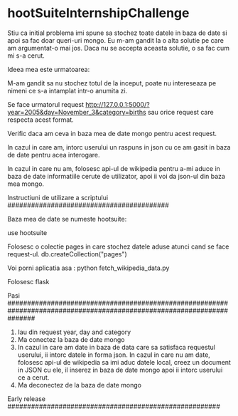 # hootSuiteInternshipChallenge
Stiu ca initial problema imi spune sa stochez toate datele in baza de date si apoi sa fac doar queri-uri mongo. Eu m-am gandit la o alta solutie pe care am argumentat-o mai jos.
Daca nu se accepta aceasta solutie, o sa fac cum mi s-a cerut.

Ideea mea este urmatoarea:

M-am gandit sa nu stochez totul de la inceput, poate nu intereseaza pe nimeni ce 
s-a intamplat intr-o anumita zi.

Se face urmatorul request http://127.0.0.1:5000/?year=2005&day=November_3&category=births sau orice request care respecta acest format.

Verific daca am ceva in baza mea de date mongo pentru acest request.

In cazul in care am, intorc userului un raspuns in json cu ce am gasit in baza de date pentru acea interogare.

In cazul in care nu am, folosesc api-ul de wikipedia pentru a-mi aduce in baza de date informatiile cerute de utilizator, apoi ii voi da json-ul din baza mea mongo.

Instructiuni de utilizare a scriptului
#########################################

Baza mea de date se numeste hootsuite:

use hootsuite

Folosesc o colectie pages in care stochez datele aduse atunci cand se face request-ul.
db.createCollection("pages")

Voi porni aplicatia asa : python fetch_wikipedia_data.py

Folosesc flask

Pasi
#######################################################################################################################

1. Iau din request year, day and category
2. Ma conectez la baza de date mongo
3. In cazul in care am date in baza de data care sa satisfaca requestul userului, ii intorc datele in forma json. In cazul in care nu am date, folosesc api-ul de wikipedia sa imi aduc
datele local, creez un document in JSON cu ele, il inserez in baza de date mongo apoi ii intorc userului ce a cerut.
4. Ma deconectez de la baza de date mongo

Early release
######################################################




